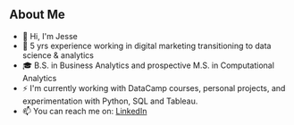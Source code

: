 ## About Me
- 👋 Hi, I'm Jesse
- 🌱 5 yrs experience working in digital marketing transitioning to data science & analytics
- 🎓 B.S. in Business Analytics and prospective M.S. in Computational Analytics
- ⚡️ I'm currently working with DataCamp courses, personal projects, and experimentation with Python, SQL and Tableau.
- 📫 You can reach me on: [LinkedIn](https://www.linkedin.com/in/jesseching/)

<!--
**AmbiJesse/ambijesse** is a ✨ _special_ ✨ repository because its `README.md` (this file) appears on your GitHub profile.

> As I've explored the world of data analytics and data science, one thing was clear, and that is that a lot of the work shared was not clear. Coming from the marketing and communications world where the care and attention-to-detail is imperative and understanding your audience is vital, I hope to implement these best practices into my work.

"As I've delved into the realm of data analytics and data science, a recurring observation became evident: many shared works lacked clarity. Coming from a background in marketing and communications, where precision and audience understanding are paramount, my goal is to infuse these best practices into my own work."

Here are some ideas to get you started:

- 🔭 I’m currently working on ...
- 🌱 I’m currently learning ...
- 👯 I’m looking to collaborate on ...
- 🤔 I’m looking for help with ...
- 💬 Ask me about ...
- 📫 How to reach me: ...
- 😄 Pronouns: ...
- ⚡ Fun fact: ...
-->

